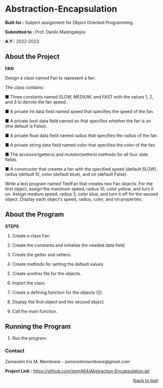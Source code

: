 # Abstraction-Encapsulation

**Built for :** Subject assignment for Object Oriented Programming.

  **Submitted to :** Prof. Danilo Madrigalejos 
  
  **A.Y :** 2022-2023

## About the Project
**FAN**

Design a class named Fan to represent a fan. 

The class contains:

  ■ Three constants named SLOW, MEDIUM, and FAST with the values 1, 2, and 3 to denote the fan speed.

  ■ A private int data field named speed that specifies the speed of the fan.

  ■ A private bool data field named on that specifies whether the fan is on (the default is False).

  ■ A private float data field named radius that specifies the radius of the fan.

  ■ A private string data field named color that specifies the color of the fan.

  ■ The accessor(getters) and mutator(setters)  methods for all four data fields.

  ■ A constructor that creates a fan with the specified speed (default SLOW), radius (default 5), color (default blue), and on (default False).

Write a test program named TestFan that creates two Fan objects. For the first object, assign the maximum speed, radius 10, color yellow, and turn it on. Assign medium speed, radius 5, color blue, and turn it off for the second object. Display each object’s speed, radius, color, and on properties.


## About the Program
**STEPS**

1. Create a class Fan.

2. Create the constants and initialize the needed data field.

3. Create the getter and setters.

4. Create methods for setting the default values

5. Create another file for the objects.

6. Import the class.

7. Create a defining function for the objects (2).

8. Display the first object and the second object.

9. Call the main function.

## Running the Program

1. Run the program.

### Contact
Zemerelin Iris M. Membrere - _zemerelinmembrere@gmail.com_

**Project Link :** https://github.com/zem464/Abstraction-Encapsulation.git

<p align="right">(<a href="#readme-top">back to top</a>)</p>